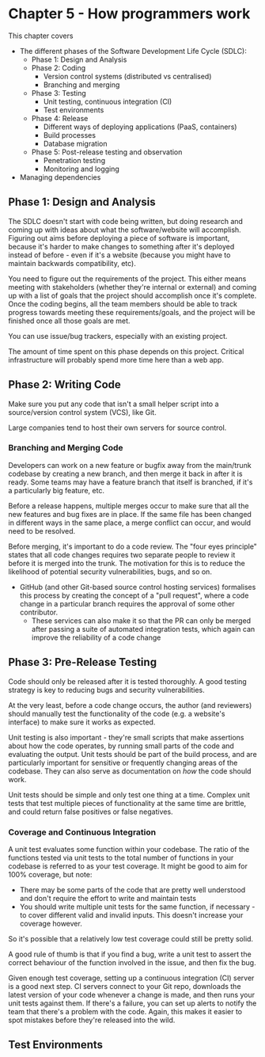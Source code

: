# Chapter 5 - How programmers work
This chapter covers
- The different phases of the Software Development Life Cycle (SDLC):
  - Phase 1: Design and Analysis
  - Phase 2: Coding
    - Version control systems (distributed vs centralised)
    - Branching and merging
  - Phase 3: Testing
    - Unit testing, continuous integration (CI)
    - Test environments
  - Phase 4: Release
    - Different ways of deploying applications (PaaS, containers)
    - Build processes
    - Database migration
  - Phase 5: Post-release testing and observation
    - Penetration testing
    - Monitoring and logging
- Managing dependencies

## Phase 1: Design and Analysis
The SDLC doesn't start with code being written, but doing research and coming up with ideas about
what the software/website will accomplish. Figuring out aims before deploying a piece of software
is important, because it's harder to make changes to something after it's deployed instead of
before - even if it's a website (because you might have to maintain backwards compatibility, etc).

You need to figure out the requirements of the project. This either means meeting with stakeholders
(whether they're internal or external) and coming up with a list of goals that the project should
accomplish once it's complete. Once the coding begins, all the team members should be able to track
progress towards meeting these requirements/goals, and the project will be finished once all those
goals are met.

You can use issue/bug trackers, especially with an existing project.

The amount of time spent on this phase depends on this project. Critical infrastructure will
probably spend more time here than a web app.

## Phase 2: Writing Code
Make sure you put any code that isn't a small helper script into a source/version control system
(VCS), like Git.

Large companies tend to host their own servers for source control.

### Branching and Merging Code
Developers can work on a new feature or bugfix away from the main/trunk codebase by creating a new
branch, and then merge it back in after it is ready. Some teams may have a feature branch that
itself is branched, if it's a particularly big feature, etc.

Before a release happens, multiple merges occur to make sure that all the new features and bug fixes
are in place. If the same file has been changed in different ways in the same place, a merge
conflict can occur, and would need to be resolved.

Before merging, it's important to do a code review. The "four eyes principle" states that all code
changes requires two separate people to review it before it is merged into the trunk. The motivation
for this is to reduce the likelihood of potential security vulnerabilities, bugs, and so on.
- GitHub (and other Git-based source control hosting services) formalises this process by creating
  the concept of a "pull request", where a code change in a particular branch requires the approval
  of some other contributor.
  - These services can also make it so that the PR can only be merged after passing a suite of
    automated integration tests, which again can improve the reliability of a code change

## Phase 3: Pre-Release Testing
Code should only be released after it is tested thoroughly. A good testing strategy is key to
reducing bugs and security vulnerabilities.

At the very least, before a code change occurs, the author (and reviewers) should manually test the
functionality of the code (e.g. a website's interface) to make sure it works as expected.

Unit testing is also important - they're small scripts that make assertions about how the code
operates, by running small parts of the code and evaluating the output. Unit tests should be part of
the build process, and are particularly important for sensitive or frequently changing areas of the
codebase. They can also serve as documentation on *how* the code should work.

Unit tests should be simple and only test one thing at a time. Complex unit tests that test multiple
pieces of functionality at the same time are brittle, and could return false positives or false
negatives.

### Coverage and Continuous Integration
A unit test evaluates some function within your codebase. The ratio of the functions tested via unit
tests to the total number of functions in your codebase is referred to as your test coverage. It
might be good to aim for 100% coverage, but note:
- There may be some parts of the code that are pretty well understood and don't require the effort
  to write and maintain tests
- You should write multiple unit tests for the same function, if necessary - to cover different
  valid and invalid inputs. This doesn't increase your coverage however.

So it's possible that a relatively low test coverage could still be pretty solid.

A good rule of thumb is that if you find a bug, write a unit test to assert the correct behaviour of
the function involved in the issue, and then fix the bug. 

Given enough test coverage, setting up a continuous integration (CI) server is a good next step. CI
servers connect to your Git repo, downloads the latest version of your code whenever a change is
made, and then runs your unit tests against them. If there's a failure, you can set up alerts to
notify the team that there's a problem with the code. Again, this makes it easier to spot mistakes
before they're released into the wild.

## Test Environments
